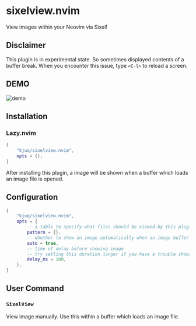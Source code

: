 # sixelview.nvim

View images within your Neovim via Sixel!

## Disclaimer

This plugin is in experimental state. So sometimes displayed contents of a buffer break.
When you encounter this issue, type `<C-l>` to reload a screen.

## DEMO

![demo](https://github.com/kjuq/sixelview.nvim/blob/master/img/demo.gif?raw=true)

## Installation

### Lazy.nvim

```lua
{
	"kjuq/sixelview.nvim",
	opts = {},
}
```

After installing this plugin, a image will be shown when a buffer which loads an image file is opened.

## Configuration

```lua
{
	"kjuq/sixelview.nvim",
	opts = {
		-- a table to specify what files should be viewed by this plugin
		pattern = {},
		-- whether to show an image automatically when an image buffer is opened
		auto = true,
		-- time of delay before showing image
		-- try setting this duration longer if you have a trouble showing image
		delay_ms = 100,
	},
}
```

## User Command

### `SixelView`

View image manually. Use this within a buffer which loads an image file.
